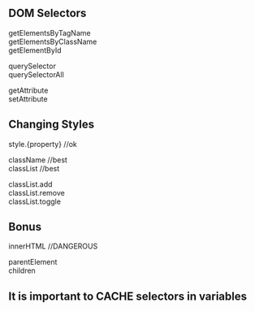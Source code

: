 DOM Selectors
--------------
getElementsByTagName  
getElementsByClassName  
getElementById  

querySelector  
querySelectorAll  

getAttribute   
setAttribute  

## Changing Styles
style.{property} //ok  

className //best  
classList //best  

classList.add  
classList.remove  
classList.toggle  

## Bonus
innerHTML //DANGEROUS  

parentElement  
children  

## It is important to CACHE selectors in variables
